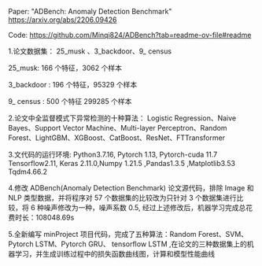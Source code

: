 Paper: "ADBench: Anomaly Detection Benchmark" https://arxiv.org/abs/2206.09426

Code: https://github.com/Minqi824/ADBench?tab=readme-ov-file#readme

1.论文数据集： 25_musk 、3_backdoor、9_ census

   25_musk: 166 个特征，3062 个样本
   
   3_backdoor : 196 个特征，95329 个样本
   
   9_ census : 500 个特征 299285 个样本

2.论文中全监督模式下异常检测的十种算法：
Logistic Regression、Naive Bayes、Support Vector Machine、Multi-layer Perceptron、Random Forest、LightGBM、XGBoost、CatBoost、ResNet、FTTransformer

3.文代码的运行环境:
   Python3.7.16, Pytorch 1.13, Pytorch-cuda 11.7  Tensorflow2.11, Keras 2.11.0,Numpy 1.21.5 ,Pandas1.3.5 ,Matplotlib3.53 Tqdm4.66.2
   
4.修改 ADBench(Anomaly Detection Benchmark) 论文源代码，排除 Image 和NLP 类型数据，并将程序对 57 个数据集的比较改为只针对 3 个数据集进行比较，将 6 种噪声修改为一种，噪声系数 0.5, 经过上述修改后，机器学习完成总花费时长：108048.69s

5.全新编写 minProject 项目代码，完成了五种算法：Random Forest、SVM、Pytorch LSTM、Pytorch GRU、 tensorflow LSTM ,在论文的三种数据集上的机器学习，并生成训练过程中的损失函数曲线图，计算和模型性能曲线

